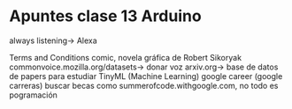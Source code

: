 #   Apuntes clase 13 Arduino

always listening-> Alexa

Terms and Conditions comic, novela gráfica de Robert Sikoryak
commonvoice.mozilla.org/datasets-> donar voz
arxiv.org-> base de datos de papers para estudiar
TinyML (Machine Learning)
google career (google carreras) buscar becas como summerofcode.withgoogle.com, no todo es pogramación 
